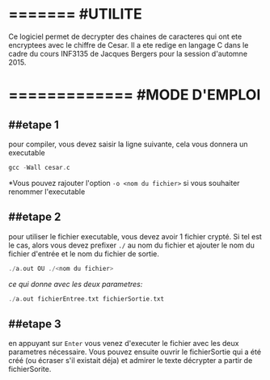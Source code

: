 =======
#UTILITE
=======
Ce logiciel permet de decrypter des chaines de caracteres qui ont ete encryptees
avec le chiffre de Cesar. Il a ete redige en langage C dans le cadre du cours 
INF3135 de Jacques Bergers pour la session d'automne 2015.

=============
#MODE D'EMPLOI
=============
##etape 1
-------
pour compiler, vous devez saisir la ligne suivante, cela vous donnera un executable
```c
gcc -Wall cesar.c
```
*Vous pouvez rajouter l'option `-o <nom du fichier>` si vous souhaiter renommer l'executable 

##etape 2
-------
pour utiliser le fichier executable, vous devez avoir  1 fichier crypté. Si tel est le cas,
alors vous devez prefixer `./` au nom du fichier et ajouter le nom du fichier d'entrée et
le nom du fichier de sortie.
```c
./a.out OU ./<nom du fichier>
```
*ce qui donne avec les deux parametres:*

```c
./a.out fichierEntree.txt fichierSortie.txt
```
##etape 3
-------
en appuyant sur `Enter` vous venez d'executer le fichier avec les deux parametres nécessaire.
Vous pouvez ensuite ouvrir le fichierSortie qui a été créé (ou écraser s'il existait déja)
et admirer le texte décrypter a partir de fichierSorite.



